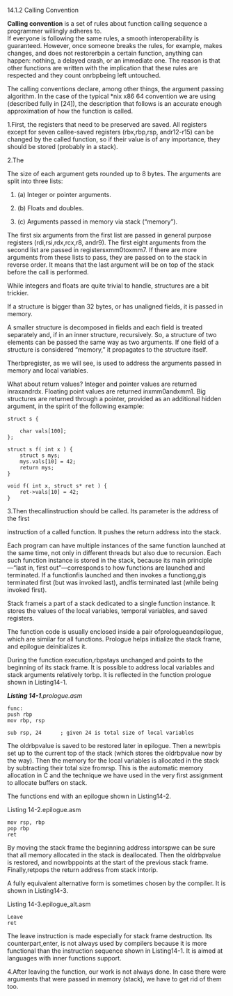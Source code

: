 14.1.2 Calling Convention

**Calling convention** is a set of rules about function calling sequence a programmer willingly adheres to.  
 If everyone is following the same rules, a smooth interoperability is guaranteed. However, once someone breaks the rules, for example, makes changes, and does not restorerbpin a certain function, anything can happen: nothing, a delayed crash, or an immediate one. The reason is that other functions are written with the implication that these rules are respected and they count onrbpbeing left untouched.

The calling conventions declare, among other things, the argument passing algorithm. In the case of the typical \*nix x86 64 convention we are using \(described fully in \[24\]\), the description that follows is an accurate enough approximation of how the function is called.

1.First, the registers that need to be preserved are saved. All registers except for seven callee-saved registers \(rbx,rbp,rsp, andr12-r15\) can be changed by the called function, so if their value is of any importance, they should be stored \(probably in a stack\).

2.The 

The size of each argument gets rounded up to 8 bytes. The arguments are split into three lists:

1. \(a\) Integer or pointer arguments.

2. \(b\) Floats and doubles.

3. \(c\) Arguments passed in memory via stack \(“memory”\).



The first six arguments from the first list are passed in general purpose registers \(rdi,rsi,rdx,rcx,r8, andr9\). The first eight arguments from the second list are passed in registersxmm0toxmm7. If there are more arguments from these lists to pass, they are passed on to the stack in reverse order. It means that the last argument will be on top of the stack before the call is performed.

While integers and floats are quite trivial to handle, structures are a bit trickier.

If a structure is bigger than 32 bytes, or has unaligned fields, it is passed in memory.



A smaller structure is decomposed in fields and each field is treated separately and, if in an inner structure, recursively. So, a structure of two elements can be passed the same way as two arguments. If one field of a structure is considered “memory,” it propagates to the structure itself.

Therbpregister, as we will see, is used to address the arguments passed in memory and local variables.

What about return values? Integer and pointer values are returned inraxandrdx. Floating point values are returned inxmm0andxmm1. Big structures are returned through a pointer, provided as an additional hidden argument, in the spirit of the following example:



```
struct s {   
    char vals[100];
};

struct s f( int x ) {
    struct s mys;
    mys.vals[10] = 42;
    return mys;
}

void f( int x, struct s* ret ) {
    ret->vals[10] = 42;
}
```

3.Then thecallinstruction should be called. Its parameter is the address of the first

instruction of a called function. It pushes the return address into the stack.

Each program can have multiple instances of the same function launched at the same time, not only in different threads but also due to recursion. Each such function instance is stored in the stack, because its main principle—“last in, first out”—corresponds to how functions are launched and terminated. If a functionfis launched and then invokes a functiong,gis terminated first \(but was invoked last\), andfis terminated last \(while being invoked first\).

Stack frameis a part of a stack dedicated to a single function instance. It stores the values of the local variables, temporal variables, and saved registers.

The function code is usually enclosed inside a pair ofprologueandepilogue, which are similar for all functions. Prologue helps initialize the stack frame, and epilogue deinitializes it.



During the function execution,rbpstays unchanged and points to the beginning of its stack frame. It is possible to address local variables and stack arguments relatively torbp. It is reflected in the function prologue shown in Listing14-1.



_**Listing 14-1**.prologue.asm_

```
func:
push rbp
mov rbp, rsp

sub rsp, 24      ; given 24 is total size of local variables
```

The oldrbpvalue is saved to be restored later in epilogue. Then a newrbpis set up to the current top of the stack \(which stores the oldrbpvalue now by the way\). Then the memory for the local variables is allocated in the stack by subtracting their total size fromrsp. This is the automatic memory allocation in C and the technique we have used in the very first assignment to allocate buffers on stack.

The functions end with an epilogue shown in Listing14-2.



Listing 14-2.epilogue.asm

```
mov rsp, rbp
pop rbp
ret
```

By moving the stack frame the beginning address intorspwe can be sure that all memory allocated in the stack is deallocated. Then the oldrbpvalue is restored, and nowrbppoints at the start of the previous stack frame. Finally,retpops the return address from stack intorip.

A fully equivalent alternative form is sometimes chosen by the compiler. It is shown in Listing14-3.

Listing 14-3.epilogue\_alt.asm

```
Leave
ret
```

The leave instruction is made especially for stack frame destruction. Its counterpart,enter, is not always used by compilers because it is more functional than the instruction sequence shown in Listing14-1. It is aimed at languages with inner functions support.

4.After leaving the function, our work is not always done. In case there were arguments that were passed in memory \(stack\), we have to get rid of them too.

